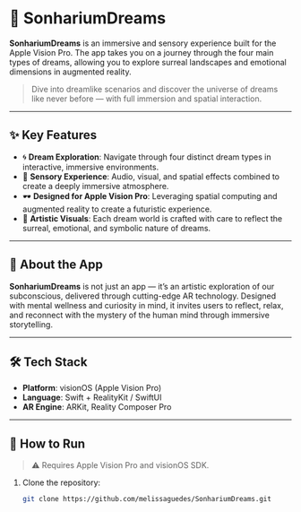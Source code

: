 # 🌙 SonhariumDreams

**SonhariumDreams** is an immersive and sensory experience built for the Apple Vision Pro. The app takes you on a journey through the four main types of dreams, allowing you to explore surreal landscapes and emotional dimensions in augmented reality.

> Dive into dreamlike scenarios and discover the universe of dreams like never before — with full immersion and spatial interaction.

---

## ✨ Key Features

- 🌀 **Dream Exploration**: Navigate through four distinct dream types in interactive, immersive environments.
- 🧠 **Sensory Experience**: Audio, visual, and spatial effects combined to create a deeply immersive atmosphere.
- 🕶️ **Designed for Apple Vision Pro**: Leveraging spatial computing and augmented reality to create a futuristic experience.
- 🎨 **Artistic Visuals**: Each dream world is crafted with care to reflect the surreal, emotional, and symbolic nature of dreams.

---

## 🚀 About the App

**SonhariumDreams** is not just an app — it’s an artistic exploration of our subconscious, delivered through cutting-edge AR technology. Designed with mental wellness and curiosity in mind, it invites users to reflect, relax, and reconnect with the mystery of the human mind through immersive storytelling.

---

## 🛠️ Tech Stack

- **Platform**: visionOS (Apple Vision Pro)
- **Language**: Swift + RealityKit / SwiftUI
- **AR Engine**: ARKit, Reality Composer Pro

---

## 🧭 How to Run

> ⚠️ Requires Apple Vision Pro and visionOS SDK.

1. Clone the repository:
   ```bash
   git clone https://github.com/melissaguedes/SonhariumDreams.git
